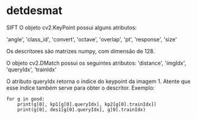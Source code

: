 # detdesmat

SIFT
O objeto cv2.KeyPoint possui alguns atributos:

'angle', 'class_id', 'convert', 'octave', 'overlap', 'pt', 'response', 'size'

Os descritores são matrizes numpy, com dimensão de 128.

O objeto cv2.DMatch possui os seguintes atributos:
'distance', 'imgIdx', 'queryIdx', 'trainIdx'

O atributo queryIdx retorna o índice do keypoint da imagem 1. Atente que esse índice também serve para obter o descritor.
Exemplo: 
```
for g in good:
    print(g[0], kp1[g[0].queryIdx], kp2[g[0].trainIdx])
    print(g[0], des1[g[0].queryIdx], g[0].trainIdx)

```
